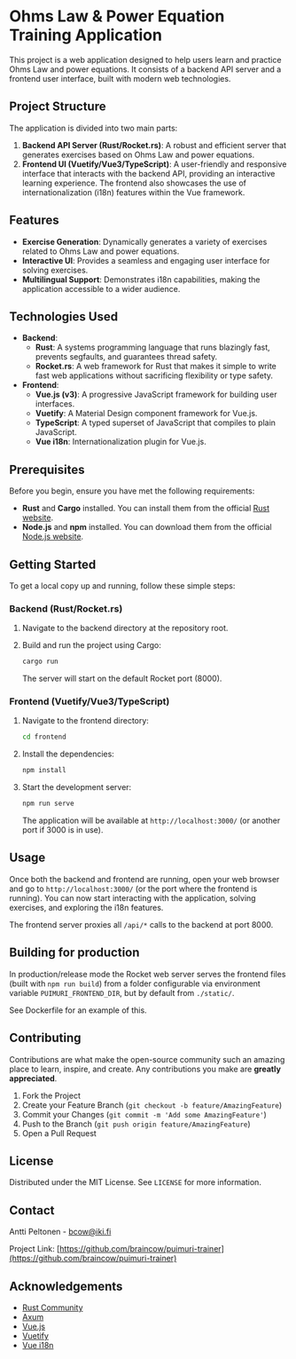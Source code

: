 
# Ohms Law & Power Equation Training Application

This project is a web application designed to help users learn and practice Ohms Law and power equations. It consists of a backend API server and a frontend user interface, built with modern web technologies.

## Project Structure

The application is divided into two main parts:

1.  **Backend API Server (Rust/Rocket.rs)**: A robust and efficient server that generates exercises based on Ohms Law and power equations.
2.  **Frontend UI (Vuetify/Vue3/TypeScript)**: A user-friendly and responsive interface that interacts with the backend API, providing an interactive learning experience. The frontend also showcases the use of internationalization (i18n) features within the Vue framework.

## Features

-   **Exercise Generation**: Dynamically generates a variety of exercises related to Ohms Law and power equations.
-   **Interactive UI**: Provides a seamless and engaging user interface for solving exercises.
-   **Multilingual Support**: Demonstrates i18n capabilities, making the application accessible to a wider audience.

## Technologies Used

-   **Backend**:
    -   **Rust**: A systems programming language that runs blazingly fast, prevents segfaults, and guarantees thread safety.
    -   **Rocket.rs**: A web framework for Rust that makes it simple to write fast web applications without sacrificing flexibility or type safety.
-   **Frontend**:
    -   **Vue.js (v3)**: A progressive JavaScript framework for building user interfaces.
    -   **Vuetify**: A Material Design component framework for Vue.js.
    -   **TypeScript**: A typed superset of JavaScript that compiles to plain JavaScript.
    -   **Vue i18n**: Internationalization plugin for Vue.js.

## Prerequisites

Before you begin, ensure you have met the following requirements:

-   **Rust** and **Cargo** installed. You can install them from the official [Rust website](https://www.rust-lang.org/tools/install).
-   **Node.js** and **npm** installed. You can download them from the official [Node.js website](https://nodejs.org/).

## Getting Started

To get a local copy up and running, follow these simple steps:

### Backend (Rust/Rocket.rs)

1.  Navigate to the backend directory at the repository root.
2.  Build and run the project using Cargo:

    ```bash
    cargo run
    ```

    The server will start on the default Rocket port (8000).

### Frontend (Vuetify/Vue3/TypeScript)

1.  Navigate to the frontend directory:

    ```bash
    cd frontend
    ```

2.  Install the dependencies:

    ```bash
    npm install
    ```

3.  Start the development server:

    ```bash
    npm run serve
    ```

    The application will be available at `http://localhost:3000/` (or another port if 3000 is in use).

## Usage

Once both the backend and frontend are running, open your web browser and go to `http://localhost:3000/` (or the port where the frontend is running). You can now start interacting with the application, solving exercises, and exploring the i18n features.

The frontend server proxies all `/api/*` calls to the backend at port 8000.

## Building for production

In production/release mode the Rocket web server serves the frontend files (built with `npm run build`) from a folder configurable via environment variable `PUIMURI_FRONTEND_DIR`, but by default from `./static/`.

See Dockerfile for an example of this.

## Contributing

Contributions are what make the open-source community such an amazing place to learn, inspire, and create. Any contributions you make are **greatly appreciated**.

1.  Fork the Project
2.  Create your Feature Branch (`git checkout -b feature/AmazingFeature`)
3.  Commit your Changes (`git commit -m 'Add some AmazingFeature'`)
4.  Push to the Branch (`git push origin feature/AmazingFeature`)
5.  Open a Pull Request

## License

Distributed under the MIT License. See `LICENSE` for more information.

## Contact

Antti Peltonen - [bcow@iki.fi](mailto:bcow@iki.fi)

Project Link: [https://github.com/braincow/puimuri-trainer](https://github.com/braincow/puimuri-trainer)

## Acknowledgements

-   [Rust Community](https://www.rust-lang.org/)
-   [Axum](https://github.com/tokio-rs/axum)
-   [Vue.js](https://vuejs.org/)
-   [Vuetify](https://vuetifyjs.com/)
-   [Vue i18n](https://kazupon.github.io/vue-i18n/)
